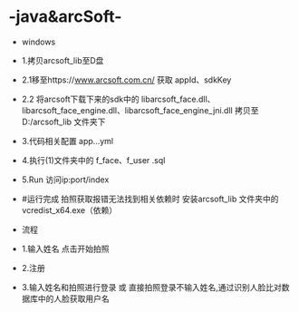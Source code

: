 # -java&arcSoft- 

- windows 

- 1.拷贝arcsoft_lib至D盘 
- 2.1移至https://www.arcsoft.com.cn/ 获取 appId、sdkKey 
- 2.2 将arcsoft下载下来的sdk中的 libarcsoft_face.dll、libarcsoft_face_engine.dll、libarcsoft_face_engine_jni.dll 拷贝至D:/arcsoft_lib 文件夹下
- 3.代码相关配置  app...yml  
- 4.执行(1)文件夹中的 f_face、f_user .sql 
- 5.Run  访问ip:port/index

- #运行完成 拍照获取报错无法找到相关依赖时  安装arcsoft_lib 文件夹中的vcredist_x64.exe（依赖） 


- 流程
- 1.输入姓名 点击开始拍照
- 2.注册
- 3.输入姓名和拍照进行登录 或 直接拍照登录不输入姓名,通过识别人脸比对数据库中的人脸获取用户名

